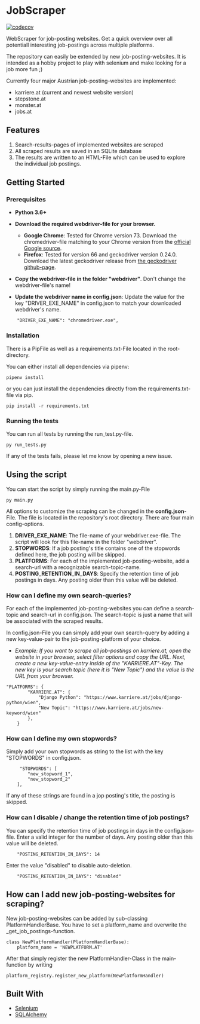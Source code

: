 # JobScraper
[![codecov](https://codecov.io/gh/kalvinter/jobscraper/branch/master/graph/badge.svg?token=dIrpvpdPVr)](https://codecov.io/gh/kalvinter/jobscraper)

WebScraper for job-posting websites. Get a quick overview over all potentiall interesting job-postings across multiple platforms.

The repository can easily be extended by new job-posting-websites. It is intended as a hobby project to play with selenium and make looking for a job more fun ;)

Currently four major Austrian job-posting-websites are implemented:
- karriere.at (current and newest website version)
- stepstone.at
- monster.at
- jobs.at

## Features

1) Search-results-pages of implemented websites are scraped
2) All scraped results are saved in an SQLite database
3) The results are written to an HTML-File which can be used to explore the individual job postings.

## Getting Started

### Prerequisites

- **Python 3.6+**

- **Download the required webdriver-file for your browser.**
  - **Google Chrome**: Tested for Chrome version 73. Download the chromedriver-file matching to your Chrome version from the [official Google source](http://chromedriver.chromium.org/downloads).  
  - **Firefox**: Tested for version 66 and geckodriver version 0.24.0. Download the latest geckodriver release from [the geckodriver github-page](https://github.com/mozilla/geckodriver/releases).
- **Copy the webdriver-file in the folder "webdriver"**. Don't change the webdriver-file's name!
- **Update the webdriver name in config.json**: Update the value for the key "DRIVER_EXE_NAME" in config.json to match 
your downloaded webdriver's name.

```
	"DRIVER_EXE_NAME": "chromedriver.exe",
```

### Installation

There is a PipFile as well as a requirements.txt-File located in the root-directory. 

You can either install all dependencies via pipenv:
```
pipenv install
```
or you can just install the dependencies directly from the requirements.txt-file via pip. 
```
pip install -r requirements.txt 
```

### Running the tests

You can run all tests by running the run_test.py-file.

```
py run_tests.py
```

If any of the tests fails, please let me know by opening a new issue. 

## Using the script

You can start the script by simply running the main.py-File
```
py main.py
```

All options to customize the scraping can be changed in the **config.json**-File. 
The file is located in the repository's root directory. There are four main config-options. 

1) **DRIVER_EXE_NAME**: The file-name of your webdriver.exe-file. The script will look for this file-name in the folder "webdriver".
2) **STOPWORDS**: If a job posting's title contains one of the stopwords defined here, the job posting will be skipped.
3) **PLATFORMS**: For each of the implemented job-posting-website, add a search-url with a recognizable search-topic-name.
4) **POSTING_RETENTION_IN_DAYS**: Specify the retention time of job postings in days. Any posting older than this value will be deleted.
 

### How can I define my own search-queries?
For each of the implemented job-posting-websites you can define a search-topic and search-url in config.json.
The search-topic is just a name that will be associated with the scraped results.

In config.json-File you can simply add your own search-query by adding a new key-value-pair to the 
job-posting-platform of your choice.

- *Example: If you want to scrape all job-postings on karriere.at, open the website in your browser, select 
filter options and copy the URL. Next, create a new key-value-entry inside of the "KARRIERE.AT"-Key. The new key is 
your search topic (here it is "New Topic") and the value is the URL from your browser.* 

```
"PLATFORMS": {
		"KARRIERE.AT": {
			"Django Python": "https://www.karriere.at/jobs/django-python/wien",
			"New Topic": "https://www.karriere.at/jobs/new-keyword/wien"
		},		
	}
```

### How can I define my own stopwords?
Simply add your own stopwords as string to the list with the key "STOPWORDS" in config.json.
```
	 "STOPWORDS": [
		"new_stopword_1",
		"new_stopword_2"
	],

```

If any of these strings are found in a jop posting's title, the posting is skipped.

### How can I disable / change the retention time of job postings?
You can specify the retention time of job postings in days in the config.json-file. 
Enter a valid integer for the number of days. Any posting older than this value will be deleted.

```
	"POSTING_RETENTION_IN_DAYS": 14
```
 
Enter the value "disabled" to disable auto-deletion.

```
	"POSTING_RETENTION_IN_DAYS": "disabled"
```


## How can I add new job-posting-websites for scraping?

New job-posting-websites can be added by sub-classing PlatformHandlerBase. 
You have to set a platform_name and overwrite the _get_job_postings-function.  
```
class NewPlatformHandler(PlatformHandlerBase):
    platform_name = 'NEWPLATFORM.AT'
```

After that simply register the new PlatformHandler-Class in the main-function
by writing 
```
platform_registry.register_new_platform(NewPlatformHandler)
```

## Built With

- [Selenium](https://selenium-python.readthedocs.io/)
- [SQLAlchemy](https://www.sqlalchemy.org/)
